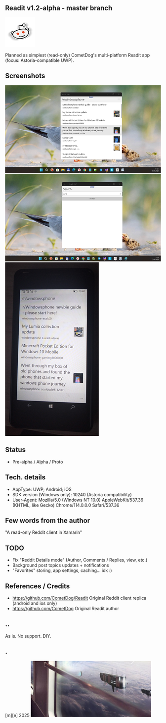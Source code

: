 ## Readit v1.2-alpha - master branch
![](Images/logo.png)

Planned as simplest (read-only) CometDog's multi-platform Readit app (focus: Astoria-compatible UWP).

## Screenshots
![Win 11 1](Images/shot1.png)
![Win 11 2](Images/shot2.png)
![Lumia 640XL 1](Images/shot3.png)

## Status
- Pre-alpha / Alpha / Proto

## Tech. details
- AppType: UWP; Android; iOS
- SDK version (Windows only): 10240 (Astoria compatibility)
- User-Agent: Mozilla/5.0 (Windows NT 10.0) AppleWebKit/537.36 (KHTML, like Gecko) Chrome/114.0.0.0 Safari/537.36

## Few words from the author
"A read-only Reddit client in Xamarin"

## TODO
- Fix "Reddit Details mode" (Author, Comments / Replies, view, etc.)
- Background post topics updates + notifications
- "Favorites" storing, app settings, caching... idk :)

## References / Credits
- https://github.com/CometDog/Readit Original Reddit client replica (android and ios only)
- https://github.com/CometDog Original Readit author

## ..
As is. No support. DIY.

## .
[m][e] 2025
![](Images/footer.png)

